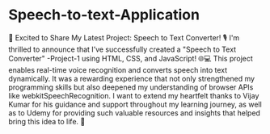 # Speech-to-text-Application
🚀 Excited to Share My Latest Project: Speech to Text Converter! 🎙️
I'm thrilled to announce that I’ve successfully created a "Speech to Text Converter" -Project-1 using HTML, CSS, and JavaScript! 🌐💻
This project enables real-time voice recognition and converts speech into text dynamically. It was a rewarding experience that not only strengthened my programming skills but also deepened my understanding of browser APIs like webkitSpeechRecognition.
I want to extend my heartfelt thanks to Vijay Kumar for his guidance and support throughout my learning journey, as well as to Udemy for providing such valuable resources and insights that helped bring this idea to life. 🙌

